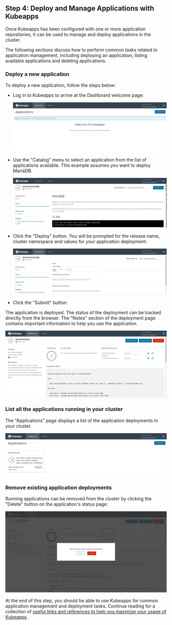 ## Step 4: Deploy and Manage Applications with Kubeapps

Once Kubeapps has been configured with one or more application repositories, it can be used to manage and deploy applications in the cluster.

The following sections discuss how to perform common tasks related to application management, including deploying an application, listing available applications and deleting applications.

### Deploy a new application

To deploy a new application, follow the steps below:

- Log in to Kubeapps to arrive at the Dashboard welcome page:

  ![Dashboard main page](./img/step-4-1.png)

- Use the "Catalog" menu to select an application from the list of applications available. This example assumes you want to deploy MariaDB.

  ![MariaDB chart](./img/step-4-2.png)

- Click the "Deploy" button. You will be prompted for the release name, cluster namespace and values for your application deployment.

  ![MariaDB installation](./img/step-4-3.png)

- Click the "Submit" button.

The application is deployed. The status of the deployment can be tracked directly from the browser. The "Notes" section of the deployment page contains important information to help you use the application.

  ![MariaDB deployment](./img/step-4-4.png)

### List all the applications running in your cluster

The "Applications" page displays a list of the application deployments in your cluster.

![Deployment list](./img/step-4-5.png)

### Remove existing application deployments

Running applications can be removed from the cluster by clicking the "Delete" button on the application's status page:

![Deployment removal](./img/step-4-6.png)

At the end of this step, you should be able to use Kubeapps for common application management and deployment tasks. Continue reading for a collection of [useful links and references to help you maximize your usage of Kubeapps](./conclusion.md).
